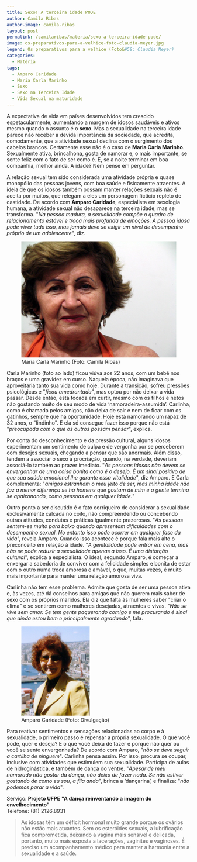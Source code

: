 ```yaml
---
title: Sexo! A terceira idade PODE
author: Camila Ribas
author-image: camila-ribas
layout: post
permalink: /camilaribas/materia/sexo-a-terceira-idade-pode/
image: os-preparativos-para-a-velhice-foto-claudia-meyer.jpg
legend: Os preparativos para a velhice (Foto&#58; Claudia Meyer)
categories:
  - Matéria
tags:
  - Amparo Caridade
  - Maria Carla Marinho
  - Sexo
  - Sexo na Terceira Idade
  - Vida Sexual na maturidade
---
```



A expectativa de vida em países desenvolvidos tem crescido espetacularmente, aumentando a margem de idosos saudáveis e ativos mesmo quando o assunto é o **sexo**. Mas a sexualidade na terceira idade parece não receber a devida importância da sociedade, que acredita, comodamente, que a atividade sexual declina com o surgimento dos cabelos brancos. Certamente esse não é o caso de **Maria Carla Marinho**. Sexualmente ativa, brincalhona, gosta de namorar e, o mais importante, se sente feliz com o fato de ser como é. E, se a noite terminar em boa companhia, melhor ainda. A idade? Nem pense em perguntar.

A relação sexual tem sido considerada uma atividade própria e quase monopólio das pessoas jovens, com boa saúde e fisicamente atraentes. A ideia de que os idosos também possam manter relações sexuais não é aceita por muitos, que relegam a eles um personagem fictício repleto de castidade. De acordo com **Amparo Caridade**, especialista em sexologia humana, a atividade sexual não desaparece na terceira idade, mas se transforma. "*Na pessoa madura, a sexualidade compõe o quadro de relacionamento estável e troca mais profunda de emoções. A pessoa idosa pode viver tudo isso, mas jamais deve se exigir um nível de desempenho próprio de um adolescente*", diz.

<figure class="figure figure-50"><img src="https://raw.githubusercontent.com/revistazena/img/master/maria-carla-marinho-foto-camila-ribas.jpg" alt="Maria Carla Marinho (Foto: Camila Ribas)" title="Maria Carla Marinho (Foto: Camila Ribas)" /><figcaption class="legenda">Maria Carla Marinho (Foto: Camila Ribas)</figcaption></figure>

Carla Marinho (foto ao lado) ficou viúva aos 22 anos, com um bebê nos braços e uma gravidez em curso. Naquela época, não imaginava que aproveitaria tanto sua vida como hoje. Durante a transição, sofreu pressões psicológicas e "*ficou amedrontada*", mas optou por não deixar a vida passar. Desde então, está focada em curtir, mesmo com os filhos e netos não gostando muito de seu modo de vida ‘namoradeira-assumida’. Carlinha, como é chamada pelos amigos, não deixa de sair e nem de ficar com os gatinhos, sempre que há oportunidade. Hoje está namorando um rapaz de 32 anos, o "lindinho". E ela só consegue fazer isso porque não está "*preocupada com o que os outros possam pensar*", explica.

Por conta do desconhecimento e da pressão cultural, alguns idosos experimentam um sentimento de culpa e de vergonha por se perceberem com desejos sexuais, chegando a pensar que são anormais. Além disso, tendem a associar o sexo à procriação, quando, na verdade, deveriam associá-lo também ao prazer imediato. "*As pessoas idosas não devem se envergonhar de uma coisa bonita como é o desejo. É um sinal positivo de que sua saúde emocional lhe garante essa vitalidade*", diz Amparo. E Carla complementa: "*amigos estranham o meu jeito de ser, mas minha idade não faz a menor diferença se há homens que gostam de mim e a gente termina se apaixonando, como pessoas em qualquer idade.*"

Outro ponto a ser discutido é o fato corriqueiro de considerar a sexualidade exclusivamente calcada no coito, não compreendendo ou concebendo outras atitudes, condutas e práticas igualmente prazerosas. "*As pessoas sentem-se muito para baixo quando apresentam dificuldades com o desempenho sexual. No entanto isso pode ocorrer em qualquer fase da vida*", revela Amparo. Quando isso acontece é porque fala mais alto o preconceito em relação à idade. "*A genitalidade pode entrar em cena, mas não se pode reduzir a sexualidade apenas a isso. É uma distorção cultural*", explica a especialista. O ideal, segundo Amparo, é começar a enxergar a sabedoria de conviver com a felicidade simples e bonita de estar com o outro numa troca amorosa e amável, o que, muitas vezes, é muito mais importante para manter uma relação amorosa viva.

Carlinha não tem esse problema. Admite que gosta de ser uma pessoa ativa e, às vezes, até dá conselhos para amigas que não querem mais saber de sexo com os próprios maridos. Ela diz que falta às mulheres saber "criar o clima" e se sentirem como mulheres desejadas, atraentes e vivas. "*Não se vive sem amor. Se tem gente paquerando comigo e me procurando é sinal que ainda estou bem e principalmente agradando*", fala.

<figure class="figure figure-30 right"><img src="https://raw.githubusercontent.com/revistazena/img/master/amparo-caridade.jpg" alt="Amparo Caridade (Foto: Divulgação)" title="Amparo Caridade (Foto: Divulgação)" /><figcaption class="legenda">Amparo Caridade (Foto: Divulgação)</figcaption></figure>

Para reativar sentimentos e sensações relacionadas ao corpo e à sexualidade, o primeiro passo é repensar a própria sexualidade. O que você pode, quer e deseja? E o que você deixa de fazer é porque não quer ou você se sente envergonhada? De acordo com Amparo, "*não se deve seguir a cartilha de ninguém*". Carlinha pensa assim. Por isso, procura se ocupar, inclusive com atividades que estimulem sua sexualidade. Participa de aulas de hidroginástica, e também de dança do ventre. "*Apesar de meu namorado não gostar da dança, não deixo de fazer nada. Se não estiver gostando de como eu sou, a fila anda*", brinca a ‘dançarina’, e finaliza: "*não podemos parar a vida*".

Serviço: **Projeto UFPE "A dança reinventando a imagem do envelhecimento"** <br>Telefone: (81) 2126.8931

<blockquote cite="Dica do médico por Dra. Thereza Medeiros, ginecologista"> As idosas têm um déficit hormonal muito grande porque os ovários não estão mais atuantes. Sem os esteróides sexuais, a lubrificação fica comprometida, deixando a vagina mais sensível e delicada, portanto, muito mais exposta a lacerações, vaginites e vaginoses. É preciso um acompanhamento médico para manter a harmonia entre a sexualidade e a saúde.</blockquote>